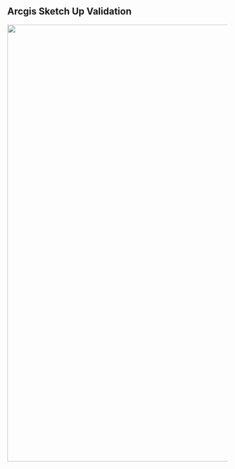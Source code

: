 ## Arcgis Sketch Up Validation

<img align="left" width="1000" height="1000" src="/img/sketch.jpg">
